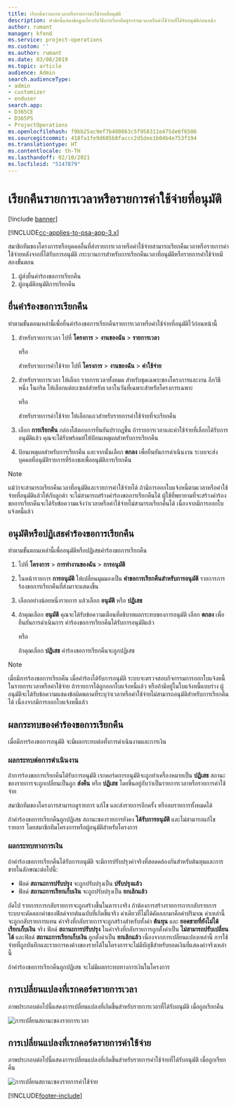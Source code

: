 ```yaml
---
title: เรียกคืนรายการเวลาหรือรายการค่าใช้จ่ายที่อนุมัติ
description: หัวข้อนี้แสดงข้อมูลเกี่ยวกับวิธีการเรียกคืนธุรกรรมเวลาหรือค่าใช้จ่ายที่ได้รับอนุมัติก่อนหน้า
author: rumant
manager: kfend
ms.service: project-operations
ms.custom: ''
ms.author: rumant
ms.date: 03/08/2019
ms.topic: article
audience: Admin
search.audienceType:
- admin
- customizer
- enduser
search.app:
- D365CE
- D365PS
- ProjectOperations
ms.openlocfilehash: f9bb25ac9ef7b400063c5f958311e475de6f6506
ms.sourcegitcommit: 418fa1fe9d605b8faccc2d5dee1b04b4e753f194
ms.translationtype: HT
ms.contentlocale: th-TH
ms.lasthandoff: 02/10/2021
ms.locfileid: "5147879"
---
```

# <a name="recall-approved-time-or-expense-entries"></a>เรียกคืนรายการเวลาหรือรายการค่าใช้จ่ายที่อนุมัติ

[!include [banner](../includes/psa-now-project-operations.md)]

[!INCLUDE[cc-applies-to-psa-app-3.x](../includes/cc-applies-to-psa-app-3x.md)]

สมาชิกทีมของโครงการหรือบุคคลอื่นที่ส่งรายการเวลาหรือค่าใช้จ่ายสามารถเรียกคืนเวลาหรือรายการค่าใช้จ่ายหลังจากที่ได้รับการอนุมัติ กระบวนการสำหรับการเรียกคืนเวลาที่อนุมัติหรือรายการค่าใช้จ่ายมีสองขั้นตอน

1. ผู้ส่งยื่นคำร้องขอการเรียกคืน
2. ผู้อนุมัติอนุมัติการเรียกคืน

## <a name="request-a-recall"></a>ยื่นคำร้องขอการเรียกคืน

ทำตามขั้นตอนเหล่านี้เพื่อยื่นคำร้องขอการเรียกคืนรายการเวลาหรือค่าใช้จ่ายที่อนุมัติไว้ก่อนหน้านี้

1. สำหรับรายการเวลา ไปที่ **โครงการ** \> **งานของฉัน** \> **รายการเวลา**

    หรือ

    สำหรับรายการค่าใช้จ่าย ไปที่ **โครงการ** \> **งานของฉัน** \> **ค่าใช้จ่าย**

2. สำหรับรายการเวลา ให้เลือก รายการเวลาทั้งหมด สำหรับชุดเฉพาะของโครงการและงาน อีกวิธีหนึ่ง ในกริด ให้เลือกแต่ละเซลล์สำหรับเวลาในวันที่เฉพาะสำหรับโครงการเฉพาะ

    หรือ

    สำหรับรายการค่าใช้จ่าย ให้เลือกแถวสำหรับรายการค่าใช้จ่ายที่จะเรียกคืน

3. เลือก **การเรียกคืน** กล่องโต้ตอบการยืนยันปรากฏขึ้น ถ้ารายการเวลาและค่าใช้จ่ายที่เลือกได้รับการอนุมัติแล้ว คุณจะได้รับพร้อมท์ให้ป้อนเหตุผลสำหรับการเรียกคืน
4. ป้อนเหตุผลสำหรับการเรียกคืน และจากนั้นเลือก **ตกลง** เพื่อยืนยันการดำเนินงาน ระบบจะส่งบุคคลที่อนุมัติรายการที่ร้องขอเพื่ออนุมัติการเรียกคืน

> [!NOTE]
> แม้ว่าจะสามารถเรียกคืนเวลาที่อนุมัติและรายการค่าใช้จ่ายได้ ถ้ามีการออกใบแจ้งหนี้ตามเวลาหรือค่าใช้จ่ายที่อนุมัติแล้วให้กับลูกค้า จะไม่สามารถสร้างคำร้องขอการเรียกคืนได้ ผู้ใช้ที่พยายามที่จะสร้างคำร้องขอการเรียกคืนจะได้รับข้อความแจ้งว่าเวลาหรือค่าใช้จ่ายไม่สามารถเรียกคืนได้ เนื่องจากมีการออกใบแจ้งหนี้แล้ว

## <a name="approve-or-reject-a-recall-request"></a>อนุมัติหรือปฏิเสธคำร้องขอการเรียกคืน

ทำตามขั้นตอนเหล่านี้เพื่ออนุมัติหรือปฏิเสธคำร้องขอการเรียกคืน

1. ไปที่ **โครงการ** \> **การทำงานของฉัน** \> **การอนุมัติ**
2. ในหน้ารายการ **การอนุมัติ** ให้เปลี่ยนมุมมองเป็น **คำขอการเรียกคืนสำหรับการอนุมัติ** รายการการร้องขอการเรียกคืนที่ส่งมาจะแสดงขึ้น
3. เลือกอย่างน้อยหนึ่งรายการ แล้วเลือก **อนุมัติ** หรือ **ปฏิเสธ**
4. ถ้าคุณเลือก **อนุมัติ** คุณจะได้รับข้อความเตือนที่อธิบายผลกระทบของการอนุมัติ เลือก **ตกลง** เพื่อยืนยันการดำเนินการ คำร้องขอการเรียกคืนได้รับการอนุมัติแล้ว

    หรือ

    ถ้าคุณเลือก **ปฏิเสธ** คำร้องขอการเรียกคืนจะถูกปฏิเสธ

> [!NOTE]
> เมื่อมีการร้องขอการเรียกคืน เมื่อคำร้องได้รับการอนุมัติ ระบบจะตรวจสอบกิจกรรมการออกใบแจ้งหนี้ในรายการเวลาหรือค่าใช้จ่าย ถ้ารายการได้ถูกออกใบแจ้งหนี้แล้ว หรือถ้ามีอยู่ในใบแจ้งหนี้แบบร่าง ผู้อนุมัติจะได้รับข้อความแสดงข้อผิดพลาดที่ระบุว่าเวลาหรือค่าใช้จ่ายไม่สามารถอนุมัติสำหรับการเรียกคืนได้ เนื่องจากมีการออกใบแจ้งหนี้แล้ว

## <a name="impact-of-a-recall-request"></a>ผลกระทบของคำร้องขอการเรียกคืน

เมื่อมีการร้องขอการอนุมัติ จะมีผลกระทบต่อทั้งการดำเนินงานและการเงิน

### <a name="operational-impact"></a>ผลกระทบต่อการดำเนินงาน

ถ้าการร้องขอการเรียกคืนได้รับการอนุมัติ เรกคอร์ดการอนุมัติจะถูกทำเครื่องหมายเป็น **ปฏิเสธ** สถานะของรายการจะถูกเปลี่ยนเป็นถูก **ส่งคืน** หรือ **ปฏิเสธ** โดยขึ้นอยู่กับว่าเป็นรายการเวลาหรือรายการค่าใช้จ่าย

สมาชิกทีมของโครงการสามารถดูรายการ แก้ไข และส่งรายการอีกครั้ง หรือลบรายการทั้งหมดได้

ถ้าคำร้องขอการเรียกคืนถูกปฏิเสธ สถานะของรายการยังคง **ได้รับการอนุมัติ** และไม่สามารถแก้ไขรายการ โดยสมาชิกทีมโครงการหรือผู้อนุมัติสำหรับโครงการ

### <a name="financial-impact"></a>ผลกระทบทางการเงิน

ถ้าคำร้องขอการเรียกคืนได้รับการอนุมัติ จะมีการปรับปรุงค่าจริงที่สอดคล้องกันสำหรับต้นทุนและการขายในลักษณะต่อไปนี้:

- ฟิลด์ **สถานะการปรับปรุง** จะถูกปรับปรุงเป็น **ปรับปรุงแล้ว**
- ฟิลด์ **สถานะการเรียกเก็บเงิน** จะถูกปรับปรุงเป็น **ยกเลิกแล้ว**

ถัดไป รายการการกลับรายการจะถูกสร้างขึ้นในตารางจริง ถ้าต้องการสร้างรายการการกลับรายการ ระบบจะคัดลอกค่าของฟิลด์จากต้นฉบับที่เกิดขึ้นจริง ค่าเดียวที่ไม่ได้คัดลอกมาคือค่าปริมาณ ค่าเหล่านี้จะถูกกลับรายการแทน ค่าจริงที่กลับรายการจะถูกสร้างสำหรับทั้งค่า **ต้นทุน** และ **ยอดขายที่ยังไม่ได้เรียกเก็บเงิน** จริง ฟิลด์ **สถานะการปรับปรุง** ในค่าจริงที่กลับรายการถูกตั้งค่าเป็น **ไม่สามารถปรับเปลี่ยนได้** และฟิลด์ **สถานะการเรียกเก็บเงิน** ถูกตั้งค่าเป็น **ยกเลิกแล้ว** เนื่องจากการเปลี่ยนแปลงเหล่านี้ การใช้จ่ายที่ถูกบันทึกและรายการคงค้างของรายได้ในโครงการจะไม่มีบัญชีสำหรับยอดเงินที่แสดงค่าจริงเหล่านี้

ถ้าคำร้องขอการเรียกคืนถูกปฏิเสธ จะไม่มีผลกระทบทางการเงินในโครงการ

## <a name="changes-to-time-entry-records"></a>การเปลี่ยนแปลงที่เรกคอร์ดรายการเวลา

ภาพประกอบต่อไปนี้แสดงการเปลี่ยนแปลงที่เกิดขึ้นสำหรับรายการเวลาที่ได้รับอนุมัติ เมื่อถูกเรียกคืน

![การเปลี่ยนสถานะของรายการเวลา](media/TimeEntryStateTransitions.png)

## <a name="changes-to-expense-entry-records"></a>การเปลี่ยนแปลงที่เรกคอร์ดรายการค่าใช้จ่าย

ภาพประกอบต่อไปนี้แสดงการเปลี่ยนแปลงที่เกิดขึ้นสำหรับรายการค่าใช้จ่ายที่ได้รับอนุมัติ เมื่อถูกเรียกคืน

![การเปลี่ยนสถานะของรายการค่าใช้จ่าย](media/ExpenseEntryStateTransitions.png)


[!INCLUDE[footer-include](../includes/footer-banner.md)]